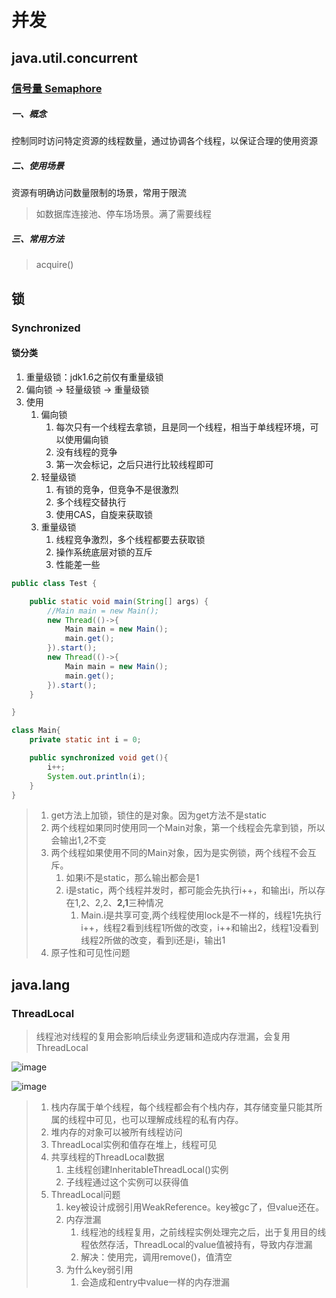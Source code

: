 # 并发

## java.util.concurrent

### [信号量 Semaphore](https://zhuanlan.zhihu.com/p/98593407)

##### 一、概念

控制同时访问特定资源的线程数量，通过协调各个线程，以保证合理的使用资源

##### 二、使用场景

资源有明确访问数量限制的场景，常用于限流

> 如数据库连接池、停车场场景。满了需要线程

##### 三、常用方法

> acquire()

## 锁

### Synchronized

#### 锁分类
1. 重量级锁：jdk1.6之前仅有重量级锁
2. 偏向锁 -> 轻量级锁 -> 重量级锁
3. 使用
   1. 偏向锁
      1. 每次只有一个线程去拿锁，且是同一个线程，相当于单线程环境，可以使用偏向锁
      2. 没有线程的竞争
      3. 第一次会标记，之后只进行比较线程即可
   2. 轻量级锁
      1. 有锁的竞争，但竞争不是很激烈
      2. 多个线程交替执行
      3. 使用CAS，自旋来获取锁
   3. 重量级锁
      1. 线程竞争激烈，多个线程都要去获取锁
      2. 操作系统底层对锁的互斥
      3. 性能差一些


```java
public class Test {

    public static void main(String[] args) {
        //Main main = new Main();
        new Thread(()->{
            Main main = new Main();
            main.get();
        }).start();
        new Thread(()->{
            Main main = new Main();
            main.get();
        }).start();
    }

}

class Main{
    private static int i = 0;

    public synchronized void get(){
        i++;
        System.out.println(i);
    }
}
```

> 1. get方法上加锁，锁住的是对象。因为get方法不是static
> 2. 两个线程如果同时使用同一个Main对象，第一个线程会先拿到锁，所以会输出1,2不变
> 3. 两个线程如果使用不同的Main对象，因为是实例锁，两个线程不会互斥。
>    1. 如果i不是static，那么输出都会是1
>    2. i是static，两个线程并发时，都可能会先执行i++，和输出i，所以存在1,2、2,2、**2,1**三种情况
>       1. Main.i是共享可变,两个线程使用lock是不一样的，线程1先执行i++，线程2看到线程1所做的改变，i++和输出2，线程1没看到线程2所做的改变，看到i还是i，输出1
> 4. 原子性和可见性问题


## java.lang

### ThreadLocal

> 线程池对线程的复用会影响后续业务逻辑和造成内存泄漏，会复用ThreadLocal

![image](ThreadLocalMap.png)

![image](ThreadLocalMap_add.png)

> 1. 栈内存属于单个线程，每个线程都会有个栈内存，其存储变量只能其所属的线程中可见，也可以理解成线程的私有内存。
> 2. 堆内存的对象可以被所有线程访问
> 3. ThreadLocal实例和值存在堆上，线程可见
> 4. 共享线程的ThreadLocal数据
>    1. 主线程创建InheritableThreadLocal()实例
>    2. 子线程通过这个实例可以获得值
> 5. ThreadLocal问题
>    1. key被设计成弱引用WeakReference。key被gc了，但value还在。
>    2. 内存泄漏
>       1. 线程池的线程复用，之前线程实例处理完之后，出于复用目的线程依然存活，ThreadLocal的value值被持有，导致内存泄漏
>       2. 解决：使用完，调用remove()，值清空
>    3. 为什么key弱引用
>       1. 会造成和entry中value一样的内存泄漏
